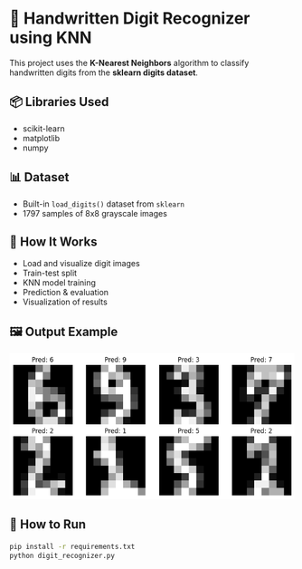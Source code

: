 
# 🧠 Handwritten Digit Recognizer using KNN

This project uses the **K-Nearest Neighbors** algorithm to classify handwritten digits from the **sklearn digits dataset**.

## 📦 Libraries Used
- scikit-learn
- matplotlib
- numpy

## 📊 Dataset
- Built-in `load_digits()` dataset from `sklearn`
- 1797 samples of 8x8 grayscale images

## 🧪 How It Works
- Load and visualize digit images
- Train-test split
- KNN model training
- Prediction & evaluation
- Visualization of results

## 🖼️ Output Example

![Digit Prediction Output](download.png)

## 🚀 How to Run

```bash
pip install -r requirements.txt
python digit_recognizer.py



